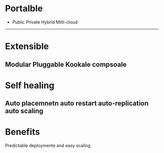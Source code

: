 # Portalble
* Public
Private
Hybrid
Milti-cloud
---
# Extensible
Modular
Pluggable
Kookale
compsoale
---
# Self healing
Auto placemnetn
auto restart
auto-replication
auto scaling
---
# Benefits
Predictable deploymente and easy scaling